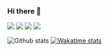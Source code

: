 ### Hi there 👋
<img src="https://img.shields.io/badge/python%20-%2314354C.svg?&style=for-the-badge&logo=python&logoColor=white"/> <img src ="https://img.shields.io/badge/postgres-%23316192.svg?&style=for-the-badge&logo=postgresql&logoColor=white"/> <img src="https://img.shields.io/badge/javascript%20-%23323330.svg?&style=for-the-badge&logo=javascript&logoColor=%23F7DF1E"/> <img src="https://img.shields.io/badge/go-%2300ADD8.svg?&style=for-the-badge&logo=go&logoColor=white"/>

![Github stats](https://github-readme-stats.vercel.app/api?username=Ian-Andwati&count_private=true&show_icons=true&theme=dracula)
[![Wakatime stats](https://github-readme-stats.vercel.app/api/wakatime?username=Ian_Andwati)](https://github.com/Ian-Andwati/github-readme-stats)
